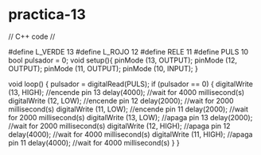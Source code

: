 # practica-13
// C++ code
//

#define L_VERDE 13
#define L_ROJO 12
#define RELE 11
#define PULS 10
bool pulsador = 0;
void setup(){
  pinMode (13, OUTPUT);
  pinMode (12, OUTPUT);
  pinMode (11, OUTPUT);
  pinMode (10, INPUT);
}

void loop() {
  pulsador = digitalRead(PULS);
  if (pulsador == 0) {
    digitalWrite (13, HIGH); //encende pin 13
    delay(4000); //wait for 4000 millisecond(s)
    digitalWrite (12, LOW); //encende pin 12
    delay(2000); //wait for 2000 millisecond(s)
    digitalWrite (11, LOW); //encende pin 11
    delay(2000); //wait for 2000 millisecond(s)
    digitalWrite (13, LOW); //apaga pin 13
    delay(2000); //wait for 2000 millisecond(s)
    digitalWrite (12, HIGH); //apaga pin 12
    delay(4000); //wait for 4000 millisecond(s)
    digitalWrite (11, HIGH); //apaga pin 11
    delay(4000); //wait for 4000 millisecond(s)
  }
}
